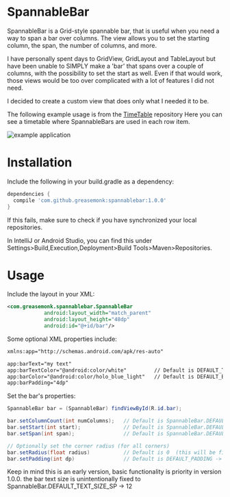 SpannableBar
===================

SpannableBar is a Grid-style spannable bar, that is useful when you need a way to span a bar over columns. The view allows you to set the starting column, the span, the number of columns, and more.

I have personally spent days to GridView, GridLayout and TableLayout but have been unable to SIMPLY make a 'bar' that spans over a couple of columns, with the possibility to set the start as well.
Even if that would work, those views would be too over complicated with a lot of features I did not need.

I decided to create a custom view that does only what I needed it to be.

The following example usage is from the [TimeTable](https://github.com/GreaseMonk/android-timetable-core) repository
Here you can see a timetable where SpannableBars are used in each row item.

![example application](https://github.com/GreaseMonk/android-timetable-core/blob/master/images/device-2016-11-16-160822.png) 

# Installation

Include the following in your build.gradle as a dependency:

```gradle
dependencies {
  compile 'com.github.greasemonk:spannablebar:1.0.0'
}
```

If this fails, make sure to check if you have synchronized your local repositories.

In IntelliJ or Android Studio, you can find this under Settings>Build,Execution,Deployment>Build Tools>Maven>Repositories.


# Usage

Include the layout in your XML:

```xml
<com.greasemonk.spannablebar.SpannableBar
            android:layout_width="match_parent"
            android:layout_height="48dp"
            android:id="@+id/bar"/>
```

Some optional XML properties include:
```xml
xmlns:app="http://schemas.android.com/apk/res-auto"

app:barText="my text"
app:barTextColor="@android:color/white"         // Default is DEFAULT_TEXT_COLOR -> Color.WHITE
app:barColor="@android:color/holo_blue_light"   // Default is DEFAULT_BAR_COLOR -> Color.LTGRAY
app:barPadding="4dp"
```

Set the bar's properties:

```java
SpannableBar bar = (SpannableBar) findViewById(R.id.bar);

bar.setColumnCount(int numColumns);   // Default is SpannableBar.DEFAULT_COLUMN_COUNT -> 7
bar.setStart(int start);              // Default is SpannableBar.DEFAULT_START -> 0
bar.setSpan(int span);                // Default is SpannableBar.DEFAULT_SPAN -> 7

// Optionally set the corner radius (for all corners)
bar.setRadius(float radius)           // Default is 0  (this will be fixed later, should be SpannableBar.DEFAULT_RADIUS -> 8f  for 48dp
bar.setPadding(int dp)                // Default is DEFAULT_PADDING -> 10 (i think i'll remove this and set it to 0 in the next update)
```

Keep in mind this is an early version, basic functionality is priority in version 1.0.0.
the bar text size is unintentionally fixed to SpannableBar.DEFAULT_TEXT_SIZE_SP -> 12


